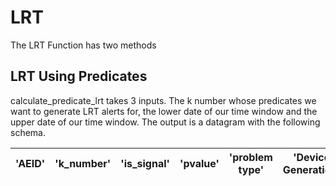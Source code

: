 # LRT
The LRT Function has two methods 

## LRT Using Predicates

calculate_predicate_lrt takes 3 inputs. The k number whose predicates we want to generate LRT alerts for, the lower date of our time window and the upper date of our time window. The output is a datagram with the following schema.


|'AEID'| 'k_number'| 'is_signal'| 'pvalue' | 'problem type' | 'Device Generation'|
| ----------- | ----------- | ----------- | ----------- | ----------- | ----------- |

